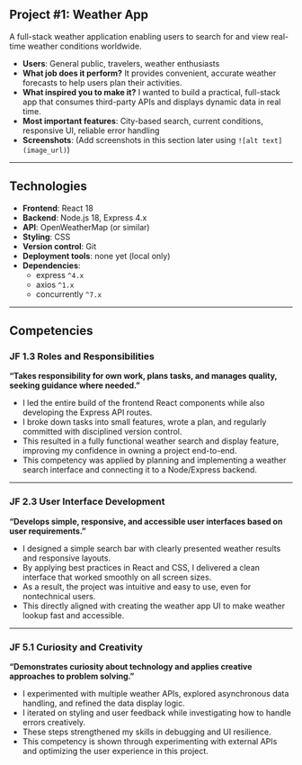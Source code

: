 ## Project #1: Weather App

A full-stack weather application enabling users to search for and view real-time weather conditions worldwide.  

- **Users**: General public, travelers, weather enthusiasts  
- **What job does it perform?** It provides convenient, accurate weather forecasts to help users plan their activities.  
- **What inspired you to make it?** I wanted to build a practical, full-stack app that consumes third-party APIs and displays dynamic data in real time.  
- **Most important features**: City-based search, current conditions, responsive UI, reliable error handling  
- **Screenshots**: (Add screenshots in this section later using `![alt text](image_url)`)

---

## Technologies

- **Frontend**: React 18  
- **Backend**: Node.js 18, Express 4.x  
- **API**: OpenWeatherMap (or similar)  
- **Styling**: CSS  
- **Version control**: Git  
- **Deployment tools**: none yet (local only)  
- **Dependencies**:  
  - express `^4.x`  
  - axios `^1.x`  
  - concurrently `^7.x`  

---

## Competencies

### JF 1.3 Roles and Responsibilities  
**“Takes responsibility for own work, plans tasks, and manages quality, seeking guidance where needed.”**  
- I led the entire build of the frontend React components while also developing the Express API routes.  
- I broke down tasks into small features, wrote a plan, and regularly committed with disciplined version control.  
- This resulted in a fully functional weather search and display feature, improving my confidence in owning a project end-to-end.  
- This competency was applied by planning and implementing a weather search interface and connecting it to a Node/Express backend.

---

### JF 2.3 User Interface Development  
**“Develops simple, responsive, and accessible user interfaces based on user requirements.”**  
- I designed a simple search bar with clearly presented weather results and responsive layouts.  
- By applying best practices in React and CSS, I delivered a clean interface that worked smoothly on all screen sizes.  
- As a result, the project was intuitive and easy to use, even for nontechnical users.  
- This directly aligned with creating the weather app UI to make weather lookup fast and accessible.

---

### JF 5.1 Curiosity and Creativity  
**“Demonstrates curiosity about technology and applies creative approaches to problem solving.”**  
- I experimented with multiple weather APIs, explored asynchronous data handling, and refined the data display logic.  
- I iterated on styling and user feedback while investigating how to handle errors creatively.  
- These steps strengthened my skills in debugging and UI resilience.  
- This competency is shown through experimenting with external APIs and optimizing the user experience in this project.


